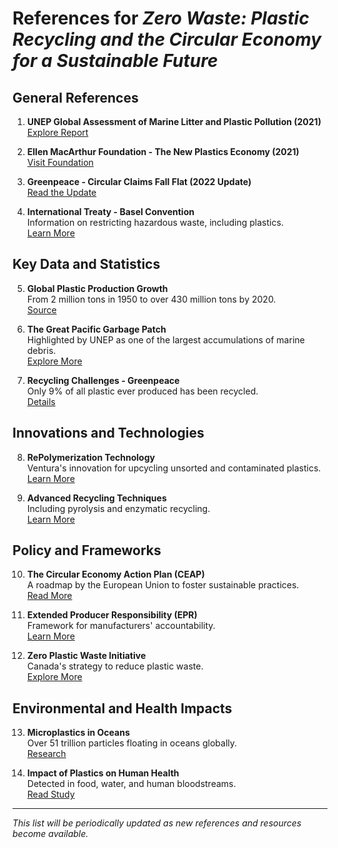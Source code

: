 # References for *Zero Waste: Plastic Recycling and the Circular Economy for a Sustainable Future*

## General References
1. **UNEP Global Assessment of Marine Litter and Plastic Pollution (2021)**  
   [Explore Report](https://www.unep.org/resources/report-global-assessment-marine-litter-and-plastic-pollution)

2. **Ellen MacArthur Foundation - The New Plastics Economy (2021)**  
   [Visit Foundation](https://www.ellenmacarthurfoundation.org/)

3. **Greenpeace - Circular Claims Fall Flat (2022 Update)**  
   [Read the Update](https://www.greenpeace.org/)

4. **International Treaty - Basel Convention**  
   Information on restricting hazardous waste, including plastics.  
   [Learn More](https://www.basel.int/)

## Key Data and Statistics
5. **Global Plastic Production Growth**  
   From 2 million tons in 1950 to over 430 million tons by 2020.  
   [Source](https://www.science.org/)

6. **The Great Pacific Garbage Patch**  
   Highlighted by UNEP as one of the largest accumulations of marine debris.  
   [Explore More](https://www.unep.org/resources/garbage-patch)

7. **Recycling Challenges - Greenpeace**  
   Only 9% of all plastic ever produced has been recycled.  
   [Details](https://www.greenpeace.org/)

## Innovations and Technologies
8. **RePolymerization Technology**  
   Ventura's innovation for upcycling unsorted and contaminated plastics.  
   [Learn More](https://www.innovateventura.com/technologies/repolymerization)

9. **Advanced Recycling Techniques**  
   Including pyrolysis and enzymatic recycling.  
   [Learn More](https://www.ellenmacarthurfoundation.org/)

## Policy and Frameworks
10. **The Circular Economy Action Plan (CEAP)**  
   A roadmap by the European Union to foster sustainable practices.  
   [Read More](https://ec.europa.eu/environment/circular-economy/)

11. **Extended Producer Responsibility (EPR)**  
   Framework for manufacturers' accountability.  
   [Learn More](https://www.oecd.org/)

12. **Zero Plastic Waste Initiative**  
   Canada's strategy to reduce plastic waste.  
   [Explore More](https://www.canada.ca/)

## Environmental and Health Impacts
13. **Microplastics in Oceans**  
   Over 51 trillion particles floating in oceans globally.  
   [Research](https://www.sciencedirect.com/)

14. **Impact of Plastics on Human Health**  
   Detected in food, water, and human bloodstreams.  
   [Read Study](https://www.nature.com/)

---

*This list will be periodically updated as new references and resources become available.*
